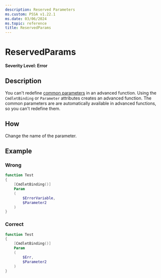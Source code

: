 ```yaml
---
description: Reserved Parameters
ms.custom: PSSA v1.22.1
ms.date: 03/06/2024
ms.topic: reference
title: ReservedParams
---
```

# ReservedParams

**Severity Level: Error**

## Description

You can't redefine [common parameters][01] in an advanced function. Using the `CmdletBinding` or
`Parameter` attributes creates an advanced function. The common parameters are are automatically
available in advanced functions, so you can't redefine them.

## How

Change the name of the parameter.

## Example

### Wrong

```powershell
function Test
{
    [CmdletBinding()]
    Param
    (
        $ErrorVariable,
        $Parameter2
    )
}
```

### Correct

```powershell
function Test
{
    [CmdletBinding()]
    Param
    (
        $Err,
        $Parameter2
    )
}
```

[01]: /powershell/module/microsoft.powershell.core/about/about_commonparameters
